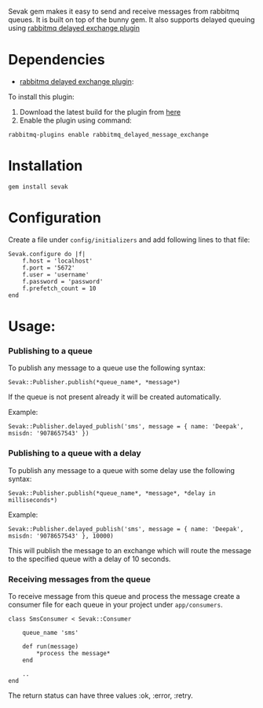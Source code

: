 Sevak gem makes it easy to send and receive messages from rabbitmq queues. It is built on top of the bunny gem.
It also supports delayed queuing using [rabbitmq delayed exchange plugin](https://github.com/rabbitmq/rabbitmq-delayed-message-exchange)

# Dependencies

* [rabbitmq delayed exchange plugin](https://github.com/rabbitmq/rabbitmq-delayed-message-exchange):

To install this plugin:

  1. Download the latest build for the plugin from [here](http://www.rabbitmq.com/community-plugins.html)
  2. Enable the plugin using command:

    rabbitmq-plugins enable rabbitmq_delayed_message_exchange

# Installation
    
    gem install sevak

# Configuration

Create a file under `config/initializers` and add following lines to that file:

    Sevak.configure do |f|
        f.host = 'localhost'
        f.port = '5672'
        f.user = 'username'
        f.password = 'password'
        f.prefetch_count = 10
    end

# Usage:

### Publishing to a queue

To publish any message to a queue use the following syntax:
    
    Sevak::Publisher.publish(*queue_name*, *message*)

If the queue is not present already it will be created automatically.

Example: 

    Sevak::Publisher.delayed_publish('sms', message = { name: 'Deepak', msisdn: '9078657543' })

### Publishing to a queue with a delay

To publish any message to a queue with some delay use the following syntax:
    
    Sevak::Publisher.publish(*queue_name*, *message*, *delay in milliseconds*)

Example:

    Sevak::Publisher.delayed_publish('sms', message = { name: 'Deepak', msisdn: '9078657543' }, 10000)

This will publish the message to an exchange which will route the message to the specified queue with a delay of 10 seconds.

### Receiving messages from the queue
To receive message from this queue and process the message create a consumer file for each queue in your project under `app/consumers`.

    class SmsConsumer < Sevak::Consumer
        
        queue_name 'sms'
        
        def run(message)
            *process the message*
        end
        
        ..
    end

The return status can have three values :ok, :error, :retry.
